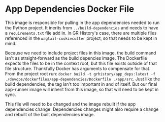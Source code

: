 # App Dependencies Docker File

This image is responsible for pulling in the app dependencies needed to run the Python project. It inerits from `../build-dependencies` and needs to have a `requirements.txt` file add in. In GR History's case, there are multiple files referenced in the `wagtail-cookiecutter` project, so that needs to be kept in mind.

Because we need to include project files in this image, the build command isn't as straight-forward as the build depencies image. The Dockerfile expects the files to be in the context root, but this file exists outside of that file structure. Thankfully Docker has arguments to compensate for that. From the project root run: `docker build -t grhistory/app_deps:latest -f ./devops/dockerfiles/app-dependencies/Dockerfile ./app/src`. Just like the build dependencies, the tag isn't too important in and of itself. But our final app-runner image will inherit from this image, so that will need to be kept in sync.

This file will need to be changed and the image rebuilt if the app dependencies change. Dependencies changes might also require a change and rebuilt of the built dependencies image.
